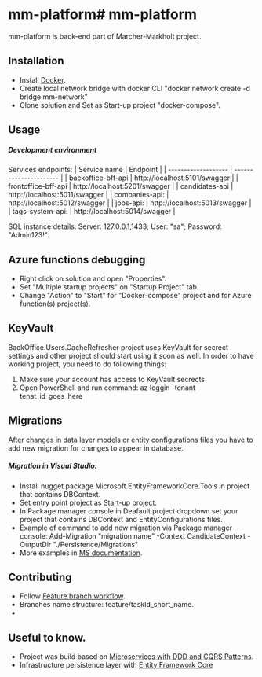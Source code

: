 # mm-platform# mm-platform

mm-platform is back-end part of Marcher-Markholt project.

## Installation
- Install [Docker](https://docs.docker.com/get-docker/). 
- Create local network bridge with docker CLI "docker network create -d bridge mm-network"
- Clone solution and Set as Start-up project "docker-compose".

## Usage
##### Development environment
Services endpoints:
| Service name        | Endpoint                       |
| ------------------- | ----------------------         |
| backoffice-bff-api  | http://localhost:5101/swagger  |
| frontoffice-bff-api | http://localhost:5201/swagger  |
| candidates-api      | http://localhost:5011/swagger  |
| companies-api:      | http://localhost:5012/swagger  |
| jobs-api:           | http://localhost:5013/swagger  |
| tags-system-api:    | http://localhost:5014/swagger  |

SQL instance details: Server: 127.0.0.1,1433; User: "sa"; Password: "Admin123!".

## Azure functions debugging
- Right click on solution and open "Properties".
- Set "Multiple startup projects" on "Startup Project" tab.
- Change "Action" to "Start" for "Docker-compose" project and for Azure function(s) project(s).

## KeyVault
BackOffice.Users.CacheRefresher project uses KeyVault for secrect settings and other project should start using it soon as well.
In order to have working project, you need to do following things:
1. Make sure your account has access to KeyVault secrects
2. Open PowerShell and run command: az loggin -tenant tenat_id_goes_here


## Migrations

After changes in data layer models or entity configurations files you have to add new migration for changes to appear in database. 
##### Migration in Visual Studio:
-	Install nugget package Microsoft.EntityFrameworkCore.Tools in project that contains DBContext.
- 	Set entry point project as Start-up project.
-   In Package manager console in Deafault project dropdown set your project that contains DBContext and EntityConfigurations files.
- Example of command to add new migration via Package manager console:
Add-Migration "migration name" -Context CandidateContext -OutputDir "./Persistence/Migrations"
-   More examples in [MS documentation](https://docs.microsoft.com/en-us/ef/core/managing-schemas/migrations/?tabs=dotnet-core-cli).

## Contributing
- Follow [Feature branch workflow](https://www.atlassian.com/git/tutorials/comparing-workflows/feature-branch-workflow).
- Branches name structure: feature/taskId_short_name.
- 
## Useful to know.
- Project was build based on [Microservices with DDD and CQRS Patterns](https://docs.microsoft.com/en-us/dotnet/architecture/microservices/microservice-ddd-cqrs-patterns/).
- Infrastructure persistence layer with [Entity Framework Core](https://docs.microsoft.com/en-us/dotnet/architecture/microservices/microservice-ddd-cqrs-patterns/infrastructure-persistence-layer-implementation-entity-framework-core)